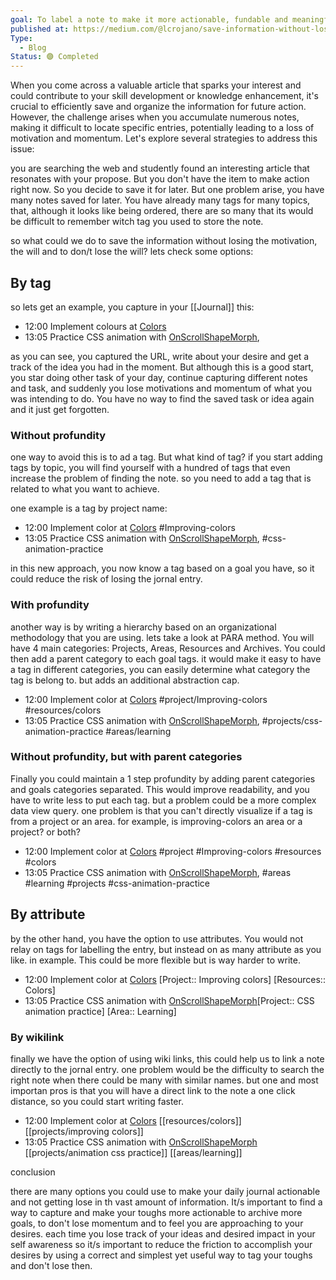 ```yaml
---
goal: To label a note to make it more actionable, fundable and meaningful
published at: https://medium.com/@lcrojano/save-information-without-losing-momentum-the-art-of-actionability-ae2dd7623c01
Type:
  - Blog
Status: 🟣 Completed
---
```

When you come across a valuable article that sparks your interest and could contribute to your skill development or knowledge enhancement, it's crucial to efficiently save and organize the information for future action. However, the challenge arises when you accumulate numerous notes, making it difficult to locate specific entries, potentially leading to a loss of motivation and momentum. Let's explore several strategies to address this issue:

you are searching the web and studently found an interesting article that resonates with your propose.   But you don't have the item to make action right now. So you decide to save it for later.
But one problem arise, you have many notes saved for  later. You have already many tags for many topics, that, although it looks like being ordered, there are so many that its would be difficult to remember witch tag you used to store the note.

so what could we do to save the information without losing the motivation, the will and to don/t lose the will? lets check some options:
## By tag

so lets get an example, you capture in your [[Journal]] this:

- 12:00 Implement colours at [Colors](https://www.instagram.com/reel/Czp7U6htHSK/?igshid=MTc4MmM1YmI2Ng==) 
- 13:05 Practice CSS animation with [OnScrollShapeMorph](https://github.com/codrops/OnScrollShapeMorph),

as you can see, you captured the URL, write about your desire and get a track of the idea you had in the moment. But although this is a good start, you star doing other task of your day, continue capturing different notes and task, and suddenly you lose motivations and momentum of what you was intending to do. You have no way to find the saved task or idea again and it just get forgotten.

### Without profundity
one way to avoid this is to ad a tag. But what kind of tag? if you start adding tags by topic, you will find yourself with a hundred of tags that even increase the problem of finding the note. so you need to add a tag that is related to what you want to achieve.

one example is a tag by project name:
- 12:00 Implement color at [Colors](https://www.instagram.com/reel/Czp7U6htHSK/?igshid=MTc4MmM1YmI2Ng==) #Improving-colors
- 13:05 Practice CSS animation with [OnScrollShapeMorph](https://github.com/codrops/OnScrollShapeMorph), #css-animation-practice

in this new approach, you now know a tag based on a goal you have, so it could reduce the risk of losing the jornal entry.  
### With profundity

another way is by writing a hierarchy based on an organizational  methodology that you are using. lets take a look at PARA method. You will have 4 main categories: Projects, Areas, Resources and Archives. You could then add a parent category to each goal tags. it would make it easy to have a tag in different categories, you can easily determine what category the tag is belong to. but adds an additional abstraction cap. 

- 12:00 Implement color at [Colors](https://www.instagram.com/reel/Czp7U6htHSK/?igshid=MTc4MmM1YmI2Ng==) #project/Improving-colors #resources/colors 
- 13:05 Practice CSS animation with [OnScrollShapeMorph](https://github.com/codrops/OnScrollShapeMorph), #projects/css-animation-practice #areas/learning 
 
### Without profundity, but with parent categories

Finally you could maintain a 1 step profundity by adding parent categories and goals categories separated. This would improve readability, and you have to write less to put each tag. but a problem could be a more complex data view query. one problem is that you can't directly visualize if a tag is from a project or an area. for example, is improving-colors an area or a project? or both?

- 12:00 Implement color at [Colors](https://www.instagram.com/reel/Czp7U6htHSK/?igshid=MTc4MmM1YmI2Ng==) #project  #Improving-colors #resources #colors
- 13:05 Practice CSS animation with [OnScrollShapeMorph](https://github.com/codrops/OnScrollShapeMorph), #areas #learning #projects #css-animation-practice
## By attribute

by the other hand, you have the option to use attributes. You would not relay on tags for labelling the entry, but instead on as many attribute as you like. in example. This could be more flexible but is way harder to write.
- 12:00 Implement color at [Colors](https://www.instagram.com/reel/Czp7U6htHSK/?igshid=MTc4MmM1YmI2Ng==) [Project:: Improving colors] [Resources:: Colors] 
- 13:05 Practice CSS animation with [OnScrollShapeMorph](https://github.com/codrops/OnScrollShapeMorph)[Project:: CSS animation practice] [Area:: Learning] 
### By wikilink

finally we have the option of using wiki links, this could help us to link a note directly to the jornal entry. one problem would be the difficulty to search the right note when there could be many with similar names. but one and most importan pros is that you will have a direct link to the note a one click distance, so you could start writing faster.

- 12:00 Implement color at [Colors](https://www.instagram.com/reel/Czp7U6htHSK/?igshid=MTc4MmM1YmI2Ng==) [[resources/colors]] [[projects/improving colors]]
- 13:05 Practice CSS animation with [OnScrollShapeMorph](https://github.com/codrops/OnScrollShapeMorph) [[projects/animation css practice]] [[areas/learning]]


conclusion

there are many options you could use to make your daily journal actionable and not getting lose in th vast amount of information. It/s important to find a way to capture and make your toughs more actionable to archive more goals, to don't lose momentum and to feel you  are approaching to your desires. each time you lose track of your ideas and desired impact in your self awareness so it/s important to reduce the friction to accomplish your desires by using a correct and simplest yet useful way to tag your toughs and don't lose then.
